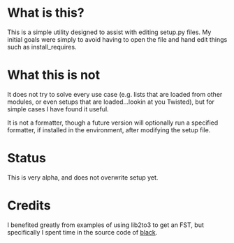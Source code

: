 # What is this?
This is a simple utility designed to assist with editing setup.py files.  My initial goals were simply to avoid having to open the file and hand edit things such as install_requires.

# What this is not
It does not try to solve every use case (e.g. lists that are loaded from other modules, or even setups that are loaded...lookin at you Twisted), but for simple cases I have found it useful.

It is not a formatter, though a future version will optionally run a specified formatter, if installed in the environment, after modifying the setup file.

# Status
This is very alpha, and does not overwrite setup yet.

# Credits
I benefited greatly from examples of using lib2to3 to get an FST, but specifically I spent time in the source code of [black](https://github.com/ambv/black).
